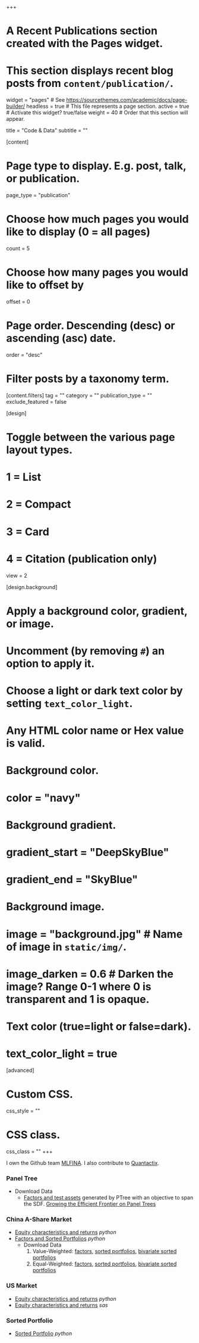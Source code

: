 +++
# A Recent Publications section created with the Pages widget.
# This section displays recent blog posts from `content/publication/`.

widget = "pages"  # See https://sourcethemes.com/academic/docs/page-builder/
headless = true  # This file represents a page section.
active = true  # Activate this widget? true/false
weight = 40  # Order that this section will appear.

title = "Code & Data"
subtitle = ""

[content]
  # Page type to display. E.g. post, talk, or publication.
  page_type = "publication"

  # Choose how much pages you would like to display (0 = all pages)
  count = 5

  # Choose how many pages you would like to offset by
  offset = 0

  # Page order. Descending (desc) or ascending (asc) date.
  order = "desc"

  # Filter posts by a taxonomy term.
  [content.filters]
    tag = ""
    category = ""
    publication_type = ""
    exclude_featured = false

[design]
  # Toggle between the various page layout types.
  #   1 = List
  #   2 = Compact
  #   3 = Card
  #   4 = Citation (publication only)
  view = 2

[design.background]
  # Apply a background color, gradient, or image.
  #   Uncomment (by removing `#`) an option to apply it.
  #   Choose a light or dark text color by setting `text_color_light`.
  #   Any HTML color name or Hex value is valid.

  # Background color.
  # color = "navy"

  # Background gradient.
  # gradient_start = "DeepSkyBlue"
  # gradient_end = "SkyBlue"

  # Background image.
  # image = "background.jpg"  # Name of image in `static/img/`.
  # image_darken = 0.6  # Darken the image? Range 0-1 where 0 is transparent and 1 is opaque.

  # Text color (true=light or false=dark).
  # text_color_light = true  

[advanced]
 # Custom CSS.
 css_style = ""

 # CSS class.
 css_class = ""
+++

<!-- {{% alert note %}}
Quickly discover relevant content by [filtering publications]({{< ref "/publication/_index.md" >}}).
{{% /alert %}} -->

<!-- ### Publication: -->

<!-- ###  Open Source Codes: -->

I own the Github team [MLFINA](https://github.com/mlfina). I also contribute to [Quantactix](https://github.com/Quantactix).

### Panel Tree

  <!-- - [Panel Tree with Asset Pricing Criteria](https://github.com/Quantactix/TreeFactor) *C++, R* -->

  - Download Data
    - [Factors and test assets](https://www.dropbox.com/scl/fo/uzyrgysx6thlswjd0oo0g/h?rlkey=qc4l93y0dqh9s0pvneftm2jtr&dl=0) generated by PTree with an objective to span the SDF. [Growing the Efficient Frontier on Panel Trees](https://papers.ssrn.com/sol3/papers.cfm?abstract_id=3949463)

### China A-Share Market
  - [Equity characteristics and returns](https://github.com/Quantactix/ChinaAShareEquityCharacteristics) *python*
  - [Factors and Sorted Portfolios](https://github.com/mlfina/China-A-Sort) *python*
    - Download Data
      1. Value-Weighted: [factors](https://github.com/mlfina/China-A-Sort/blob/main/data/output/sorted_portfolio_vw/unifactor_returns.csv), [sorted portfolios](https://github.com/mlfina/China-A-Sort/blob/main/data/output/sorted_portfolio_vw/unisort_returns.csv), [bivariate sorted portfolios](https://github.com/mlfina/China-A-Sort/blob/main/data/output/sorted_portfolio_vw/bisort_returns.csv)
      2. Equal-Weighted: [factors](https://github.com/mlfina/China-A-Sort/blob/main/data/output/sorted_portfolio_ew/unifactor_returns.csv), [sorted portfolios](https://github.com/mlfina/China-A-Sort/blob/main/data/output/sorted_portfolio_ew/unisort_returns.csv), [bivariate sorted portfolios](https://github.com/mlfina/China-A-Sort/blob/main/data/output/sorted_portfolio_ew/bisort_returns.csv)

### US Market
  - [Equity characteristics and returns](https://github.com/Feng-CityUHK/EquityCharacteristics) *python*
  - [Equity characteristics and returns](https://github.com/Feng-CityUHK/EquityCharacteristicsSAS) *sas*

### Sorted Portfolio 
  - [Sorted Portfolio](https://github.com/xinhe97/SortCS) *python*

<!-- ### In Progress: -->

<!-- - [Basis Asset](https://github.com/Feng-CityUHK/basis_asset) -->